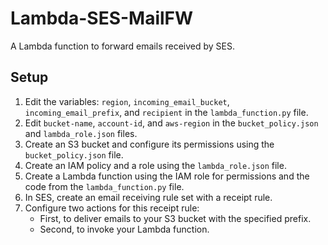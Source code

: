# Lambda-SES-MailFW
A Lambda function to forward emails received by SES.

## Setup
1. Edit the variables: `region`, `incoming_email_bucket`, `incoming_email_prefix`, and `recipient` in the `lambda_function.py` file.
2. Edit `bucket-name`, `account-id`, and `aws-region` in the `bucket_policy.json` and `lambda_role.json` files.
3. Create an S3 bucket and configure its permissions using the `bucket_policy.json` file.
4. Create an IAM policy and a role using the `lambda_role.json` file.
5. Create a Lambda function using the IAM role for permissions and the code from the `lambda_function.py` file.
6. In SES, create an email receiving rule set with a receipt rule.
7. Configure two actions for this receipt rule: 
   - First, to deliver emails to your S3 bucket with the specified prefix.
   - Second, to invoke your Lambda function.